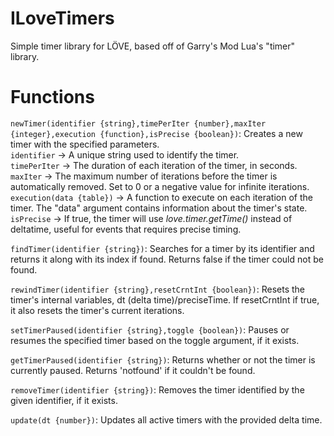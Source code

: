 # ILoveTimers
Simple timer library for LÖVE, based off of Garry's Mod Lua's "timer" library.

# Functions

```newTimer(identifier {string},timePerIter {number},maxIter {integer},execution {function},isPrecise {boolean})```: Creates a new timer with the specified parameters.\
```identifier``` -> A unique string used to identify the timer.\
```timePerIter``` -> The duration of each iteration of the timer, in seconds.\
```maxIter``` -> The maximum number of iterations before the timer is automatically removed. Set to 0 or a negative value for infinite iterations.\
```execution(data {table})``` -> A function to execute on each iteration of the timer. The "data" argument contains information about the timer's state.\
```isPrecise``` -> If true, the timer will use *love.timer.getTime()* instead of deltatime, useful for events that requires precise timing.

```findTimer(identifier {string})```: Searches for a timer by its identifier and returns it along with its index if found. Returns false if the timer could not be found.

```rewindTimer(identifier {string},resetCrntInt {boolean})```: Resets the timer's internal variables, dt (delta time)/preciseTime. If resetCrntInt if true, it also resets the timer's current iterations.

```setTimerPaused(identifier {string},toggle {boolean})```: Pauses or resumes the specified timer based on the toggle argument, if it exists.

```getTimerPaused(identifier {string})```: Returns whether or not the timer is currently paused. Returns 'notfound' if it couldn't be found.

```removeTimer(identifier {string})```: Removes the timer identified by the given identifier, if it exists.

```update(dt {number})```: Updates all active timers with the provided delta time.
